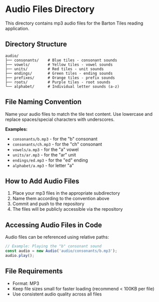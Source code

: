 # Audio Files Directory

This directory contains mp3 audio files for the Barton Tiles reading application.

## Directory Structure

```
audio/
├── consonants/    # Blue tiles - consonant sounds
├── vowels/        # Yellow tiles - vowel sounds
├── units/         # Red tiles - unit sounds
├── endings/       # Green tiles - ending sounds
├── prefixes/      # Orange tiles - prefix sounds
├── roots/         # Purple tiles - root sounds
└── alphabet/      # Individual letter sounds (a-z)
```

## File Naming Convention

Name your audio files to match the tile text content. Use lowercase and replace spaces/special characters with underscores.

**Examples:**
- `consonants/b.mp3` - for the "b" consonant
- `consonants/ch.mp3` - for the "ch" consonant
- `vowels/a.mp3` - for the "a" vowel
- `units/ar.mp3` - for the "ar" unit
- `endings/ed.mp3` - for the "ed" ending
- `alphabet/a.mp3` - for letter "a"

## How to Add Audio Files

1. Place your mp3 files in the appropriate subdirectory
2. Name them according to the convention above
3. Commit and push to the repository
4. The files will be publicly accessible via the repository

## Accessing Audio Files in Code

Audio files can be referenced using relative paths:

```javascript
// Example: Playing the "b" consonant sound
const audio = new Audio('audio/consonants/b.mp3');
audio.play();
```

## File Requirements

- Format: MP3
- Keep file sizes small for faster loading (recommend < 100KB per file)
- Use consistent audio quality across all files
